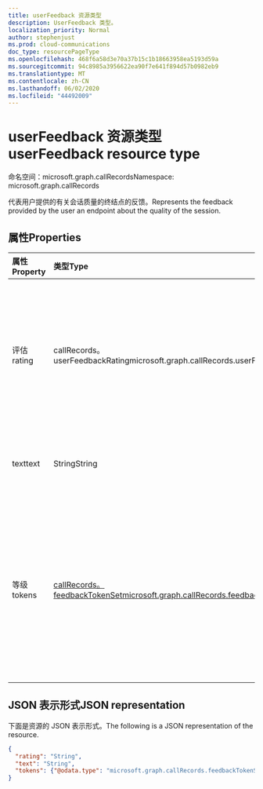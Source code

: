 ```yaml
---
title: userFeedback 资源类型
description: UserFeedback 类型。
localization_priority: Normal
author: stephenjust
ms.prod: cloud-communications
doc_type: resourcePageType
ms.openlocfilehash: 468f6a58d3e70a37b15c1b18663958ea5193d59a
ms.sourcegitcommit: 94c8985a3956622ea90f7e641f894d57b0982eb9
ms.translationtype: MT
ms.contentlocale: zh-CN
ms.lasthandoff: 06/02/2020
ms.locfileid: "44492009"
---
```

# <a name="userfeedback-resource-type"></a><span data-ttu-id="610d9-103">userFeedback 资源类型</span><span class="sxs-lookup"><span data-stu-id="610d9-103">userFeedback resource type</span></span>

<span data-ttu-id="610d9-104">命名空间：microsoft.graph.callRecords</span><span class="sxs-lookup"><span data-stu-id="610d9-104">Namespace: microsoft.graph.callRecords</span></span>

<span data-ttu-id="610d9-105">代表用户提供的有关会话质量的终结点的反馈。</span><span class="sxs-lookup"><span data-stu-id="610d9-105">Represents the feedback provided by the user an endpoint about the quality of the session.</span></span>

## <a name="properties"></a><span data-ttu-id="610d9-106">属性</span><span class="sxs-lookup"><span data-stu-id="610d9-106">Properties</span></span>

| <span data-ttu-id="610d9-107">属性</span><span class="sxs-lookup"><span data-stu-id="610d9-107">Property</span></span>     | <span data-ttu-id="610d9-108">类型</span><span class="sxs-lookup"><span data-stu-id="610d9-108">Type</span></span>        | <span data-ttu-id="610d9-109">Description</span><span class="sxs-lookup"><span data-stu-id="610d9-109">Description</span></span> |
|:-------------|:------------|:------------|
|<span data-ttu-id="610d9-110">评估</span><span class="sxs-lookup"><span data-stu-id="610d9-110">rating</span></span>|<span data-ttu-id="610d9-111">callRecords。 userFeedbackRating</span><span class="sxs-lookup"><span data-stu-id="610d9-111">microsoft.graph.callRecords.userFeedbackRating</span></span>|<span data-ttu-id="610d9-112">此终结点的用户提供的有关此会话的质量的分级。</span><span class="sxs-lookup"><span data-stu-id="610d9-112">The rating provided by the user of this endpoint about the quality of this Session.</span></span> <span data-ttu-id="610d9-113">可取值为：`notRated`、`bad`、`poor`、`fair`、`good`、`excellent` 或 `unknownFutureValue`。</span><span class="sxs-lookup"><span data-stu-id="610d9-113">Possible values are: `notRated`, `bad`, `poor`, `fair`, `good`, `excellent`, `unknownFutureValue`.</span></span>|
|<span data-ttu-id="610d9-114">text</span><span class="sxs-lookup"><span data-stu-id="610d9-114">text</span></span>|<span data-ttu-id="610d9-115">String</span><span class="sxs-lookup"><span data-stu-id="610d9-115">String</span></span>|<span data-ttu-id="610d9-116">此终结点的用户提供的反馈文本，用于会话。</span><span class="sxs-lookup"><span data-stu-id="610d9-116">The feedback text provided by the user of this endpoint for the session.</span></span>|
|<span data-ttu-id="610d9-117">等级</span><span class="sxs-lookup"><span data-stu-id="610d9-117">tokens</span></span>|[<span data-ttu-id="610d9-118">callRecords。 feedbackTokenSet</span><span class="sxs-lookup"><span data-stu-id="610d9-118">microsoft.graph.callRecords.feedbackTokenSet</span></span>](callrecords-feedbacktokenset.md)|<span data-ttu-id="610d9-119">此终结点的用户为会话提供的一组反馈令牌。</span><span class="sxs-lookup"><span data-stu-id="610d9-119">The set of feedback tokens provided by the user of this endpoint for the session.</span></span> <span data-ttu-id="610d9-120">这是一组布尔属性。</span><span class="sxs-lookup"><span data-stu-id="610d9-120">This is a set of Boolean properties.</span></span> <span data-ttu-id="610d9-121">属性名称不应依赖，因为它们可能会根据向用户提供的令牌而发生变化。</span><span class="sxs-lookup"><span data-stu-id="610d9-121">The property names should not be relied upon since they may change depending on what tokens are offered to the user.</span></span>|

## <a name="json-representation"></a><span data-ttu-id="610d9-122">JSON 表示形式</span><span class="sxs-lookup"><span data-stu-id="610d9-122">JSON representation</span></span>

<span data-ttu-id="610d9-123">下面是资源的 JSON 表示形式。</span><span class="sxs-lookup"><span data-stu-id="610d9-123">The following is a JSON representation of the resource.</span></span>

<!-- {
  "blockType": "resource",
  "optionalProperties": [

  ],
  "@odata.type": "microsoft.graph.callRecords.userFeedback",
  "baseType": null
}-->

```json
{
  "rating": "String",
  "text": "String",
  "tokens": {"@odata.type": "microsoft.graph.callRecords.feedbackTokenSet"}
}
```

<!-- uuid: 16cd6b66-4b1a-43a1-adaf-3a886856ed98
2019-02-04 14:57:30 UTC -->
<!-- {
  "type": "#page.annotation",
  "description": "userFeedback resource",
  "keywords": "",
  "section": "documentation",
  "tocPath": ""
}-->
